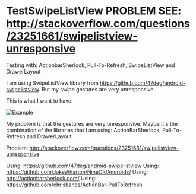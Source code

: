 TestSwipeListView PROBLEM SEE: http://stackoverflow.com/questions/23251661/swipelistview-unresponsive
=====================================================================================================

Testing with: ActionbarSherlock, Pull-To-Refresh, SwipeListView and DrawerLayout

I am using SwipeListView library from https://github.com/47deg/android-swipelistview. But my swipe gestures are very unresponsive.

This is what I want to have:

![Example](http://i.stack.imgur.com/lZpuy.png)


My problem is that the gestures are very unresponsive. Maybe it's the combination of the libraries that I am using: ActionBarSherlock, Pull-To-Refresh and DrawerLayout.



Problem: http://stackoverflow.com/questions/23251661/swipelistview-unresponsive

Using: https://github.com/47deg/android-swipelistview
Using: https://github.com/JakeWharton/NineOldAndroids/
Using: http://actionbarsherlock.com/
Using: https://github.com/chrisbanes/ActionBar-PullToRefresh

